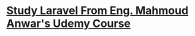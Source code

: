 # [Study Laravel From Eng. Mahmoud Anwar's Udemy Course](https://www.udemy.com/course/laravel-for-absolute-beginners/) 
